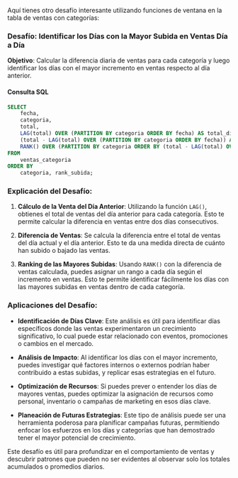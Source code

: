 Aquí tienes otro desafío interesante utilizando funciones de ventana en la tabla de ventas con categorías:

### **Desafío: Identificar los Días con la Mayor Subida en Ventas Día a Día**

**Objetivo**: Calcular la diferencia diaria de ventas para cada categoría y luego identificar los días con el mayor incremento en ventas respecto al día anterior.

#### **Consulta SQL**
```sql
SELECT 
    fecha,
    categoria,
    total,
    LAG(total) OVER (PARTITION BY categoria ORDER BY fecha) AS total_dia_anterior,
    (total - LAG(total) OVER (PARTITION BY categoria ORDER BY fecha)) AS diferencia_ventas,
    RANK() OVER (PARTITION BY categoria ORDER BY (total - LAG(total) OVER (PARTITION BY categoria ORDER BY fecha)) DESC) AS rank_subida
FROM 
    ventas_categoria
ORDER BY 
    categoria, rank_subida;
```

### **Explicación del Desafío**:

1. **Cálculo de la Venta del Día Anterior**: Utilizando la función `LAG()`, obtienes el total de ventas del día anterior para cada categoría. Esto te permite calcular la diferencia en ventas entre dos días consecutivos.

2. **Diferencia de Ventas**: Se calcula la diferencia entre el total de ventas del día actual y el día anterior. Esto te da una medida directa de cuánto han subido o bajado las ventas.

3. **Ranking de las Mayores Subidas**: Usando `RANK()` con la diferencia de ventas calculada, puedes asignar un rango a cada día según el incremento en ventas. Esto te permite identificar fácilmente los días con las mayores subidas en ventas dentro de cada categoría.

### **Aplicaciones del Desafío**:

- **Identificación de Días Clave**: Este análisis es útil para identificar días específicos donde las ventas experimentaron un crecimiento significativo, lo cual puede estar relacionado con eventos, promociones o cambios en el mercado.

- **Análisis de Impacto**: Al identificar los días con el mayor incremento, puedes investigar qué factores internos o externos podrían haber contribuido a estas subidas, y replicar esas estrategias en el futuro.

- **Optimización de Recursos**: Si puedes prever o entender los días de mayores ventas, puedes optimizar la asignación de recursos como personal, inventario o campañas de marketing en esos días clave.

- **Planeación de Futuras Estrategias**: Este tipo de análisis puede ser una herramienta poderosa para planificar campañas futuras, permitiendo enfocar los esfuerzos en los días y categorías que han demostrado tener el mayor potencial de crecimiento.

Este desafío es útil para profundizar en el comportamiento de ventas y descubrir patrones que pueden no ser evidentes al observar solo los totales acumulados o promedios diarios.